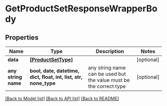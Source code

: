 # GetProductSetResponseWrapperBody


## Properties
Name | Type | Description | Notes
------------ | ------------- | ------------- | -------------
**data** | [**[ProductSetType]**](ProductSetType.md) |  | [optional] 
**any string name** | **bool, date, datetime, dict, float, int, list, str, none_type** | any string name can be used but the value must be the correct type | [optional]

[[Back to Model list]](../README.md#documentation-for-models) [[Back to API list]](../README.md#documentation-for-api-endpoints) [[Back to README]](../README.md)


